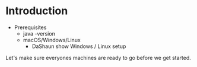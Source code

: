 # Introduction

- Prerequisites
  - java -version
  - macOS/Windows/Linux
    - DaShaun show Windows / Linux setup

Let's make sure everyones machines are ready to go before we get started.
